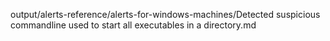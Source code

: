 output/alerts-reference/alerts-for-windows-machines/Detected suspicious commandline used to start all executables in a directory.md